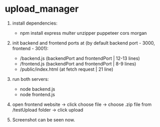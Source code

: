 # upload_manager

1. install dependencies:
    * npm install express multer unzipper puppeteer cors morgan 

2. init backend and frontend ports at (by default backend port - 3000, frontend - 3001):
    * /backend.js (backendPort and frontendPort  | 12-13 lines)
    * /frontend.js (backendPort and frontendPort  | 8-9 lines)
    * /public/index.html (at fetch request  | 21 line)

3. run both servers:
    * node backend.js
    * node frontend.js

4. open frontend website -> click choose file -> choose .zip file from /testUpload folder -> click upload

5. Screenshot can be seen now.